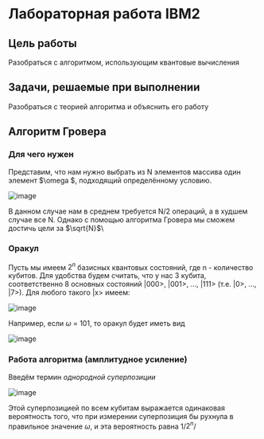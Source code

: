 # Лабораторная работа IBM2
## Цель работы
Разобраться с алгоритмом, использующим квантовые вычисления
## Задачи, решаемые при выполнении
Разобраться с теорией алгоритма и объяснить его работу
## Алгоритм Гровера
### Для чего нужен
Представим, что нам нужно выбрать из N элементов массива один элемент $\omega $, подходящий определённому условию.

![image](https://user-images.githubusercontent.com/79001610/172026777-958abd72-da69-470d-a4cd-8cc25f5ab4d7.png)

В данном случае нам в среднем требуется N/2 операций, а в худшем случае все N. Однако с помощью алгоритма Гровера мы сможем достичь цели за $\sqrt{N}$\
### Оракул
Пусть мы имеем $2^{n}$ базисных квантовых состояний, где n - количество кубитов. Для удобства будем считать, что у нас 3 кубита, соответственно 8 основных состояний |000>, |001>, ..., |111> (т.е. |0>, ..., |7>). Для любого такого |x> имеем:

![image](https://user-images.githubusercontent.com/79001610/172027075-33892b08-3846-42ed-846c-7e6632ed751d.png)

Например, если $\omega$ = 101, то оракул будет иметь вид

![image](https://user-images.githubusercontent.com/79001610/172027112-063d55a4-553c-415a-a768-eb453bcf4560.png)

### Работа алгоритма (амплитудное усиление)
Введём термин _однородной суперпозиции_

![image](https://user-images.githubusercontent.com/79001610/172027410-2d38dd67-a20a-4fde-b4b7-b1edcc037b12.png)

Этой суперпозицией по всем кубитам выражается одинаковая вероятность того, что при измерении суперпозиция бы рухнула в правильное значение $\omega$, и эта вероятность равна 1/$2^{n}$/

